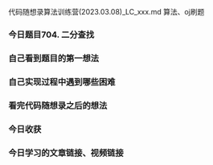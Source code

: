 代码随想录算法训练营(2023.03.08)_LC_xxx.md
算法、oj刷题  

### 今日题目704. 二分查找  
  
### 自己看到题目的第一想法    
  
### 自己实现过程中遇到哪些困难  
  
### 看完代码随想录之后的想法  
  
### 今日收获  
  
### 今日学习的文章链接、视频链接  
  
  






